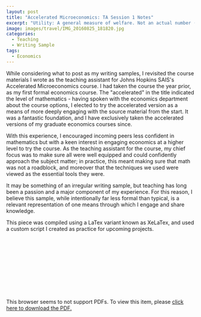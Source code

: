 ```yaml
---
layout: post
title: "Accelerated Microeconomics: TA Session 1 Notes"
excerpt: "Utility: A general measure of welfare. Not an actual number (no one says “I’m at happiness level 7today!”)..."
image: images/travel/IMG_20160825_181820.jpg
categories:
  - Teaching
  - Writing Sample
tags:
  - Economics
---
```


While considering what to post as my writing samples, I revisited the course materials I wrote as the teaching assistant for Johns Hopkins SAIS's Accelerated Microeconomics course. I had taken the course the year prior, as my first formal economics course. The "accelerated" in the title indicated the level of mathematics - having spoken with the economics department about the course options, I elected to try the accelerated version as a means of more deeply engaging with the source material from the start. It was a fantastic foundation, and I have exclusively taken the accelerated versions of my graduate economics courses since.

With this experience, I encouraged incoming peers less confident in mathematics but with a keen interest in engaging economics at a higher level to try the course. As the teaching assistant for the course, my chief focus was to make sure all were well equipped and could confidently approach the subject matter; in practice, this meant making sure that math was not a roadblock, and moreover that the techniques we used were viewed as the essential tools they were.

It may be something of an irregular writing sample, but teaching has long been a passion and a major component of my experience. For this reason, I believe this sample, while intentionally far less formal than typical, is a relevant representation of one means through which I engage and share knowledge.

This piece was compiled using a LaTex variant known as XeLaTex, and used a custom script I created as practice for upcoming projects.

<object data="https://coryjcombs.github.io/images/sais/TA_Session_1_Notes.pdf" type="application/pdf" width="90%" height="700px">
    <embed src="https://coryjcombs.github.io/images/sais/TA_Session_1_Notes.pdf">
        <p>This browser seems to not support PDFs. To view this item, please <a href="https://coryjcombs.github.io/images/sais/TA_Session_1_Notes.pdf">click here to download the PDF.</p>
    </embed>
</object>
